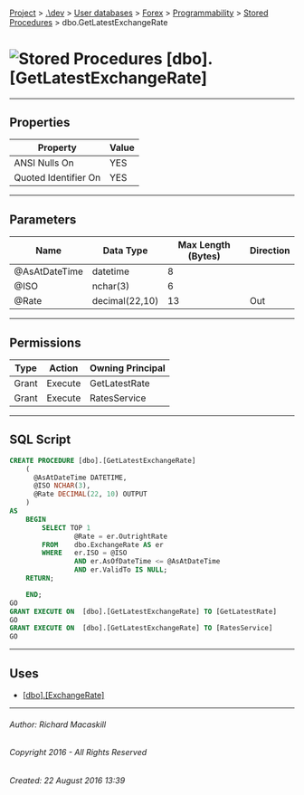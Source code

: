 #### 

[Project](../../../../../index.md) > [.\\dev](../../../../index.md) > [User databases](../../../index.md) > [Forex](../../index.md) > [Programmability](../index.md) > [Stored Procedures](Stored_Procedures.md) > dbo.GetLatestExchangeRate

# ![Stored Procedures](../../../../../Images/StoredProcedure32.png) [dbo].[GetLatestExchangeRate]

---

## <a name="#properties"></a>Properties

| Property | Value |
|---|---|
| ANSI Nulls On | YES |
| Quoted Identifier On | YES |


---

## <a name="#parameters"></a>Parameters

| Name | Data Type | Max Length (Bytes) | Direction |
|---|---|---|---|
| @AsAtDateTime | datetime | 8 |  |
| @ISO | nchar(3) | 6 |  |
| @Rate | decimal(22,10) | 13 | Out |


---

## <a name="#permissions"></a>Permissions

| Type | Action | Owning Principal |
|---|---|---|
| Grant | Execute | GetLatestRate |
| Grant | Execute | RatesService |


---

## <a name="#sqlscript"></a>SQL Script

```sql
CREATE PROCEDURE [dbo].[GetLatestExchangeRate]
    (
      @AsAtDateTime DATETIME,
      @ISO NCHAR(3),
	  @Rate DECIMAL(22, 10) OUTPUT
    )
AS
    BEGIN
        SELECT TOP 1
                @Rate = er.OutrightRate
        FROM    dbo.ExchangeRate AS er
        WHERE   er.ISO = @ISO
                AND er.AsOfDateTime <= @AsAtDateTime
                AND er.ValidTo IS NULL;
	RETURN;

    END;
GO
GRANT EXECUTE ON  [dbo].[GetLatestExchangeRate] TO [GetLatestRate]
GO
GRANT EXECUTE ON  [dbo].[GetLatestExchangeRate] TO [RatesService]
GO

```


---

## <a name="#uses"></a>Uses

* [[dbo].[ExchangeRate]](../../Tables/ExchangeRate.md)


---

###### Author:  Richard Macaskill

###### Copyright 2016 - All Rights Reserved

###### Created: 22 August 2016 13:39

